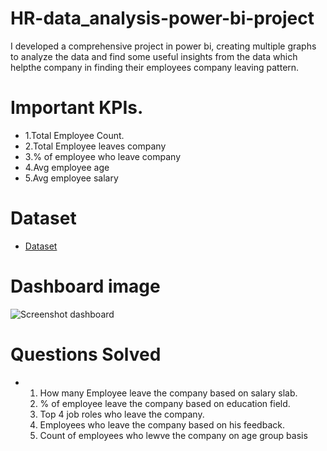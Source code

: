 # HR-data_analysis-power-bi-project
I developed a comprehensive project in power bi, creating multiple graphs to analyze the data and find some useful insights from the data which helpthe company in finding their employees company leaving pattern.

# Important KPIs.
- 1.Total Employee Count.
- 2.Total Employee leaves company
- 3.% of employee who leave company
- 4.Avg employee age
- 5.Avg employee salary

# Dataset
- <a href="https://github.com/shouryavedant/HR-data_analysis-power-bi-project/blob/main/HR_Analytics.csv">Dataset</a>

# Dashboard image
![Screenshot dashboard](https://github.com/user-attachments/assets/d005186e-ba91-4648-abc5-c65ee128b743)

# Questions Solved
- 1. How many Employee leave the company based on salary slab.
  2. % of employee leave the company based on education field.
  3. Top 4 job roles who leave the company.
  4. Employees who leave the company based on his feedback.
  5. Count of employees who lewve the company on age group basis 

